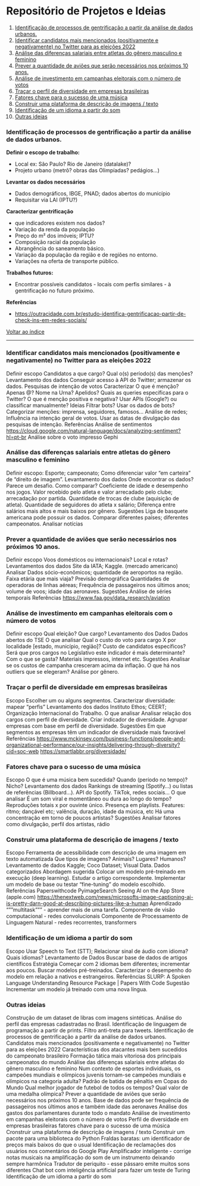 # Repositório de Projetos e Ideias


1. [Identificação de processos de gentrificação a partir da análise de dados urbanos.](#identificação-de-processos-de-gentrificação-a-partir-da-análise-de-dados-urbanos)
2. [Identificar candidatos mais mencionados (positivamente e negativamente) no Twitter para as eleições 2022](#identificar-candidatos-mais-mencionados-positivamente-e-negativamente-no-twitter-para-as-eleições-2022)
3. [Análise das diferenças salariais entre atletas do gênero masculino e feminino](#análise-das-diferenças-salariais-entre-atletas-do-gênero-masculino-e-feminino)
4. [Prever a quantidade de aviões que serão necessários nos próximos 10 anos.](#prever-a-quantidade-de-aviões-que-serão-necessários-nos-próximos-10-anos)
5. [Análise de investimento em campanhas eleitorais com o número de votos](#análise-de-investimento-em-campanhas-eleitorais-com-o-número-de-votos)
6. [Traçar o perfil de diversidade em empresas brasileiras](#traçar-o-perfil-de-diversidade-em-empresas-brasileiras)
7. [Fatores chave para o sucesso de uma música](#fatores-chave-para-o-sucesso-de-uma-música)
8. [Construir uma plataforma de descrição de imagens / texto](#construir-uma-plataforma-de-descrição-de-imagens--texto)
9. [Identificação de um idioma a partir do som](#identificação-de-um-idioma-a-partir-do-som)
10. [Outras ideias](#outras-ideias)

### Identificação de processos de gentrificação a partir da análise de dados urbanos.

**Definir o escopo de trabalho:**

* Local ex: São Paulo? Rio de Janeiro (datalake)?
* Projeto urbano (metrô? obras das Olimpíadas? pedágios...)

**Levantar os dados necessários**

* Dados demográficos, IBGE, PNAD; dados abertos do município
* Requisitar via LAI (IPTU?)

**Caracterizar gentrificação** 
* que indicadores existem nos dados?
* Variação da renda da população
* Preço do m² dos imóveis; IPTU?
* Composição racial da população
* Abrangência do saneamento básico.
* Variação da população da região e de regiões no entorno.
* Variações na oferta de transporte público.

**Trabalhos futuros:**
* Encontrar possíveis candidatos - locais com perfis similares - à gentrificação no futuro próximo.

**Referências**

* https://outracidade.com.br/estudo-identifica-gentrificacao-partir-de-check-ins-em-redes-sociais/

<a href="#top">Voltar ao índice</a>

---------- 

### Identificar candidatos mais mencionados (positivamente e negativamente) no Twitter para as eleições 2022

Definir escopo
Candidatos a que cargo? Qual o(s) período(s) das menções?
Levantamento dos dados
Conseguir acesso à API do Twitter; armazenar os dados.
Pesquisas de intenção de votos
Caracterizar
O que é menção? Apenas @? Nome na Urna? Apelidos?
Quais as queries específicas para o Twitter?
O que é menção positiva e negativa? Usar APIs (Google?) ou classificar manualmente?
Ideias
Filtrar bots? Usar os dados de bots?
Categorizar menções: imprensa, seguidores, famosos…
Análise de redes;
Influência na intenção geral de votos.
Usar as datas de divulgação das pesquisas de intenção.
Referências
Análise de sentimentos
https://cloud.google.com/natural-language/docs/analyzing-sentiment?hl=pt-br 
Análise sobre o voto impresso
Gephi

### Análise das diferenças salariais entre atletas do gênero masculino e feminino
Definir escopo:
Esporte; campeonato; 
Como diferenciar valor “em carteira” de “direito de imagem”.
Levantamento dos dados
Onde encontrar os dados? Parece um desafio.
Como comparar?
Coeficiente de idade e desempenho nos jogos.
Valor recebido pelo atleta e valor arrecadado pelo clube; arrecadação por partida.
Quantidade de trocas de clube (aquisição de atleta).
Quantidade de seguidores do atleta x salário;
Diferença entre salários mais altos e mais baixos por gênero.
Sugestões
Liga de basquete americana pode possuir os dados.
Comparar diferentes países; diferentes campeonatos.
Analisar notícias


### Prever a quantidade de aviões que serão necessários nos próximos 10 anos.

Definir escopo
Voos domésticos ou internacionais? Local e rotas?
Levantamentos dos dados
Site da IATA; Kaggle. (mercado americano)
Analisar
Dados sócio-econômicos; quantidade de aeroportos na região.
Faixa etária que mais viaja? Previsão demográfica
Quantidades de operadoras de linhas aéreas;
Frequência de passageiros nos últimos anos; volume de voos; idade das aeronaves.
Sugestões
Análise de séries temporais
Referências
https://www.faa.gov/data_research/aviation 

### Análise de investimento em campanhas eleitorais com o número de votos

Definir escopo
Qual eleição? Que cargo? 
Levantamento dos Dados
Dados abertos do TSE
O que analisar
Qual o custo do voto para cargo X por localidade [estado, município, região]?
Custo de candidatos específicos?
Será que pros cargos no Legislativo este indicador é mais determinante?
Com o que se gasta? Materiais impressos, internet etc.
Sugestões
Analisar se os custos de campanha cresceram acima da inflação.
O que há nos outliers que se elegeram?
Análise por gênero.

### Traçar o perfil de diversidade em empresas brasileiras


Escopo
Escolher um ou alguns segmentos.
Caracterizar diversidade: mapear “perfis”
Levantamento dos dados
Instituto Ethos; CEERT; Organização Internacional do Trabalho.
O que analisar
Analisar relação dos cargos com perfil de diversidade.
Criar indicador de diversidade.
Agrupar empresas com base em perfil de diversidade.
Sugestões
Em que segmentos as empresas têm um indicador de diversidade mais favorável
Referências
https://www.mckinsey.com/business-functions/people-and-organizational-performance/our-insights/delivering-through-diversity?cid=soc-web
https://smartlabbr.org/diversidade/ 


###  Fatores chave para o sucesso de uma música

Escopo
O que é uma música bem sucedida? Quando (período no tempo)? Nicho?
Levantamento dos dados
Rankings de streaming (Spotify…) ou listas de referências (Billboard…).
API do Spotify. 
TikTok, redes sociais…
O que analisar
É um som viral e momentâneo ou dura ao longo do tempo?
Reproduções totais x por ouvinte único. Presença em playlists.
Features: ritmo; dançável etc; valência, duração, idade da música, etc
Há uma concentração em torno de poucos artistas?
Sugestões
Analisar fatores como divulgação, perfil dos artistas, rádio


### Construir uma plataforma de descrição de imagens / texto


Escopo
Ferramenta de acessibilidade com descrição de uma imagem em texto automatizada
Que tipos de imagens? Animais? Lugares? Humanos?
Levantamento de dados
Kaggle; Coco Dataset; Visual Data.
Dados categorizados
Abordagem sugerida
Colocar um modelo pré-treinado em execução (deep learning).
Estudar o artigo correspondente.
Implementar um modelo de base ou testar “fine-tuning” do modelo escolhido.
Referências
Paperswithcode
PyimageSearch
Seeing AI on the App Store (apple.com)
https://thenextweb.com/news/microsofts-image-captioning-ai-is-pretty-darn-good-at-describing-pictures-like-a-human 
Aprendizado “””multitask””” - aprender mais de uma tarefa. Componente de visão computacional - redes convolucionais
Componente de Processamento de Linguagem Natural - redes recorrentes, transformers


### Identificação de um idioma a partir do som

Escopo
Usar Speech to Text (STT); Relacionar sinal de áudio com idioma?
Quais idiomas? 
Levantamento de Dados
Buscar base de dados de artigos científicos
Estratégia
Começar com 2 idiomas bem diferentes; incrementar aos poucos.
Buscar modelos pré-treinados.
Caracterizar o desempenho do modelo em relação a nativos e estrangeiros.
Referências
SLURP: A Spoken Language Understanding Resource Package | Papers With Code
Sugestão
Incrementar um modelo já treinado com uma nova língua.


###  Outras ideias

Construção de um dataset de libras com imagens sintéticas.
Análise do perfil das empresas cadastradas no Brasil.
Identificação de linguagem de programação a partir de prints.
Filtro anti-treta para tweets.
Identificação de processos de gentrificação a partir da análise de dados urbanos.
Candidatos mais mencionados (positivamente e negativamente) no Twitter para as eleições 2022
Características dos atacantes mais bem sucedidos do campeonato brasileiro
Formação tática mais vitoriosa dos principais campeonatos do mundo
Análise das diferenças salariais entre atletas do gênero masculino e feminino
Num contexto de esportes individuais, os campeões mundiais e olímpicos juvenis tornam-se campeões mundiais e olímpicos na categoria adulta?
Padrão de batida de pênaltis em Copas do Mundo
Qual melhor jogador de futebol de todos os tempos?
Qual valor de uma medalha olímpica?
Prever a quantidade de aviões que serão necessários nos próximos 10 anos. Base de dados pode ser frequência de passageiros nos últimos anos e também idade das aeronaves
Análise dos gastos dos parlamentares durante todo o mandato
Análise de investimento em campanhas eleitorais com o número de votos
Perfil de diversidade em empresas brasileiras
fatores chave para o sucesso de uma música
Cronstruir uma plataforma de descrição de imagens / texto
Construir um pacote para uma biblioteca do Python
Fraldas baratas: um identificador de preços mais baixos do que o usual
Identificação de reclamações dos usuários nos comentários do Google Play
Amplificador inteligente - corrige notas musicais na amplificação do som de um instrumento deixando sempre harmônica
Tradutor de periquito - esse pássaro emite muitos sons diferentes
Chat bot com inteligência artificial para fazer um teste de Turing
Identificação de um idioma a partir do som